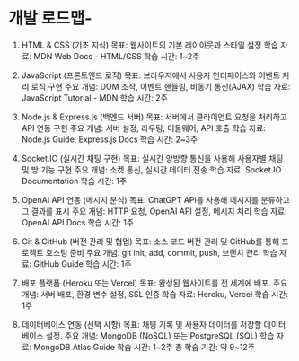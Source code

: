 # 개발 로드맵-

1. HTML & CSS (기초 지식)
   목표: 웹사이트의 기본 레이아웃과 스타일 설정
   학습 자료: MDN Web Docs - HTML/CSS
   학습 시간: 1~2주
2. JavaScript (프론트엔드 로직)
   목표: 브라우저에서 사용자 인터페이스와 이벤트 처리 로직 구현
   주요 개념: DOM 조작, 이벤트 핸들링, 비동기 통신(AJAX)
   학습 자료: JavaScript Tutorial - MDN
   학습 시간: 2주

3. Node.js & Express.js (백엔드 서버)
   목표: 서버에서 클라이언트 요청을 처리하고 API 연동 구현
   주요 개념: 서버 설정, 라우팅, 미들웨어, API 호출
   학습 자료: Node.js Guide, Express.js Docs
   학습 시간: 2~3주

4. Socket.IO (실시간 채팅 구현)
   목표: 실시간 양방향 통신을 사용해 사용자별 채팅 및 방 기능 구현
   주요 개념: 소켓 통신, 실시간 데이터 전송
   학습 자료: Socket.IO Documentation
   학습 시간: 1주

5. OpenAI API 연동 (메시지 분석)
   목표: ChatGPT API를 사용해 메시지를 분류하고 그 결과를 표시
   주요 개념: HTTP 요청, OpenAI API 설정, 메시지 처리
   학습 자료: OpenAI API Docs
   학습 시간: 1주

6. Git & GitHub (버전 관리 및 협업)
   목표: 소스 코드 버전 관리 및 GitHub를 통해 프로젝트 호스팅 준비
   주요 개념: git init, add, commit, push, 브랜치 관리
   학습 자료: GitHub Guide
   학습 시간: 1주

7. 배포 플랫폼 (Heroku 또는 Vercel)
   목표: 완성된 웹사이트를 전 세계에 배포.
   주요 개념: 서버 배포, 환경 변수 설정, SSL 인증
   학습 자료: Heroku, Vercel
   학습 시간: 1주

8. 데이터베이스 연동 (선택 사항)
   목표: 채팅 기록 및 사용자 데이터를 저장할 데이터베이스 설정.
   주요 개념: MongoDB (NoSQL) 또는 PostgreSQL (SQL)
   학습 자료: MongoDB Atlas Guide
   학습 시간: 1~2주
   총 학습 기간: 약 9~12주
